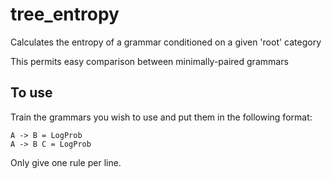 tree_entropy
============

Calculates the entropy of a grammar conditioned on a given 'root' category  

This permits easy comparison between minimally-paired grammars

To use
------

Train the grammars you wish to use and put them in the following format:  

    A -> B = LogProb  
    A -> B C = LogProb

Only give one rule per line.
